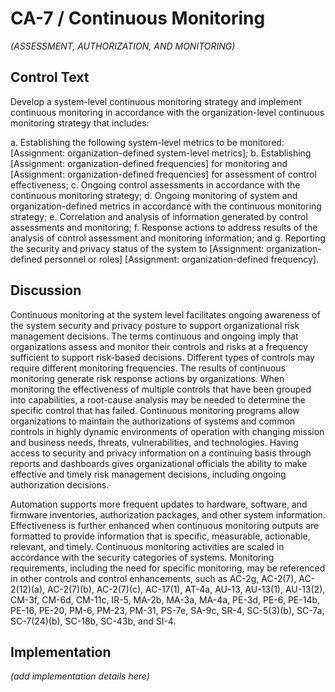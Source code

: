 # CA-7 / Continuous Monitoring

_(ASSESSMENT, AUTHORIZATION, AND MONITORING)_

## Control Text

Develop a system-level continuous monitoring strategy and implement continuous monitoring in accordance with the organization-level continuous monitoring strategy that includes:

a. Establishing the following system-level metrics to be monitored: [Assignment: organization-defined system-level metrics];
b. Establishing [Assignment: organization-defined frequencies] for monitoring and [Assignment: organization-defined frequencies] for assessment of control effectiveness;
c. Ongoing control assessments in accordance with the continuous monitoring strategy;
d. Ongoing monitoring of system and organization-defined metrics in accordance with the continuous monitoring strategy;
e. Correlation and analysis of information generated by control assessments and monitoring;
f. Response actions to address results of the analysis of control assessment and monitoring information; and
g. Reporting the security and privacy status of the system to [Assignment: organization-defined personnel or roles]
                  [Assignment: organization-defined frequency].

## Discussion

Continuous monitoring at the system level facilitates ongoing awareness of the system security and privacy posture to support organizational risk management decisions. The terms continuous and ongoing imply that organizations assess and monitor their controls and risks at a frequency sufficient to support risk-based decisions. Different types of controls may require different monitoring frequencies. The results of continuous monitoring generate risk response actions by organizations. When monitoring the effectiveness of multiple controls that have been grouped into capabilities, a root-cause analysis may be needed to determine the specific control that has failed. Continuous monitoring programs allow organizations to maintain the authorizations of systems and common controls in highly dynamic environments of operation with changing mission and business needs, threats, vulnerabilities, and technologies. Having access to security and privacy information on a continuing basis through reports and dashboards gives organizational officials the ability to make effective and timely risk management decisions, including ongoing authorization decisions.

Automation supports more frequent updates to hardware, software, and firmware inventories, authorization packages, and other system information. Effectiveness is further enhanced when continuous monitoring outputs are formatted to provide information that is specific, measurable, actionable, relevant, and timely. Continuous monitoring activities are scaled in accordance with the security categories of systems. Monitoring requirements, including the need for specific monitoring, may be referenced in other controls and control enhancements, such as AC-2g, AC-2(7), AC-2(12)(a), AC-2(7)(b), AC-2(7)(c), AC-17(1), AT-4a, AU-13, AU-13(1), AU-13(2), CM-3f, CM-6d, CM-11c, IR-5, MA-2b, MA-3a, MA-4a, PE-3d, PE-6, PE-14b, PE-16, PE-20, PM-6, PM-23, PM-31, PS-7e, SA-9c, SR-4, SC-5(3)(b), SC-7a, SC-7(24)(b), SC-18b, SC-43b, and SI-4.

## Implementation

_(add implementation details here)_